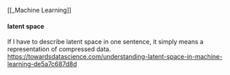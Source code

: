 [[_Machine Learning]]
#### latent space
If I have to describe latent space in one sentence, it simply means a representation of compressed data. https://towardsdatascience.com/understanding-latent-space-in-machine-learning-de5a7c687d8d